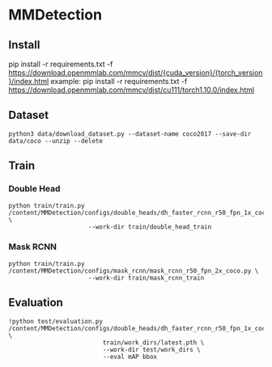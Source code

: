 # MMDetection

## Install
pip install -r requirements.txt -f https://download.openmmlab.com/mmcv/dist/{cuda_version}/{torch_version}/index.html
example: pip install -r requirements.txt -f https://download.openmmlab.com/mmcv/dist/cu111/torch1.10.0/index.html

## Dataset
```
python3 data/download_dataset.py --dataset-name coco2017 --save-dir data/coco --unzip --delete
```
## Train
### Double Head
```
python train/train.py /content/MMDetection/configs/double_heads/dh_faster_rcnn_r50_fpn_1x_coco.py \
                      --work-dir train/double_head_train
```
### Mask RCNN
```
python train/train.py /content/MMDetection/configs/mask_rcnn/mask_rcnn_r50_fpn_2x_coco.py \
                      --work-dir train/mask_rcnn_train
```

## Evaluation
```
!python test/evaluation.py /content/MMDetection/configs/double_heads/dh_faster_rcnn_r50_fpn_1x_coco.py \
                          train/work_dirs/latest.pth \
                          --work-dir test/work_dirs \
                          --eval mAP bbox
```
